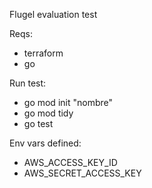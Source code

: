 Flugel evaluation test

Reqs:
- terraform
- go

Run test:
- go mod init "nombre"
- go mod tidy
- go test

Env vars defined:
- AWS_ACCESS_KEY_ID
- AWS_SECRET_ACCESS_KEY
